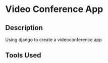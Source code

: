 # Video Conference App

## Description

Using django to create a videoconference app 

## Tools Used
